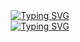 <!-- README by NicoliBasilio - https://github.com/nicolibasilio -->


<div align="center">
    <a href="https://git.io/typing-svg">
        <img src="https://readme-typing-svg.demolab.com?font=hatton&pause=1000&color=1E6B52&background=8BFFE300&repeat=false&width=435&lines=Hey%2C+you!+I'm+Nicoli+%F0%9F%8D%80+" alt="Typing SVG" />
    </a>
</div>

<div align="center">
    <a href="https://git.io/typing-svg">
        <img src="https://readme-typing-svg.demolab.com?font=hatton&pause=1000&color=1E6B52&background=8BFFE300&repeat=false&width=435&lines=On+the+path+to+become+a+Data+Scientist;%E2%9C%A8%E2%9C%A8%E2%9C%A8+lifelong+learning++%E2%9C%A8%E2%9C%A8%E2%9C%A8" alt="Typing SVG" />
    </a>
</div>
